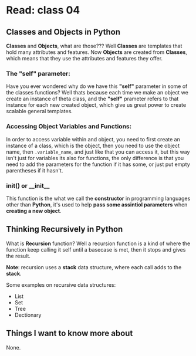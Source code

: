 # Read: class 04

## Classes and Objects in Python

**Classes** and **Objects**, what are those??? Well **Classes** are templates that hold many attributes and features. Now **Objects** are created from **Classes**, which means that they use the attributes and features they offer.

### **The "self" parameter**:

Have you ever wondered why do we have this **"self"** parameter in some of the classes functions? Well thats because each time we make an object we create an instance of theta class, and the **"self"** prameter refers to that instance for each new created object, which give us great power to create scalable general templates.

### **Accessing Object Variables and Functions**:

In order to access variable within and object, you need to first create an instance of a class, which is the object, then you need to use the object name, then `.variable_name`, and just like that you can access it, but this way isn't just for variables its also for functions, the only difference is that you need to add the parameters for the function if it has some, or just put empty parentheses if it hasn't.

### **init() or \_\_init\_\_**

This function is the what we call the **constructor** in programming languages other than **Python**, it's used to help **pass some assintiol parameters** when **creating a new object**.


## Thinking Recursively in Python

What is **Recursion** function? Well a recursion function is a kind of where the function keep calling it self until a basecase is met, then it stops and gives the result.

**Note**: recursion uses a **stack** data structure, where each call adds to the **stack**.

Some examples on recursive data structures:
- List
- Set
- Tree
- Dectionary


## Things I want to know more about

None.